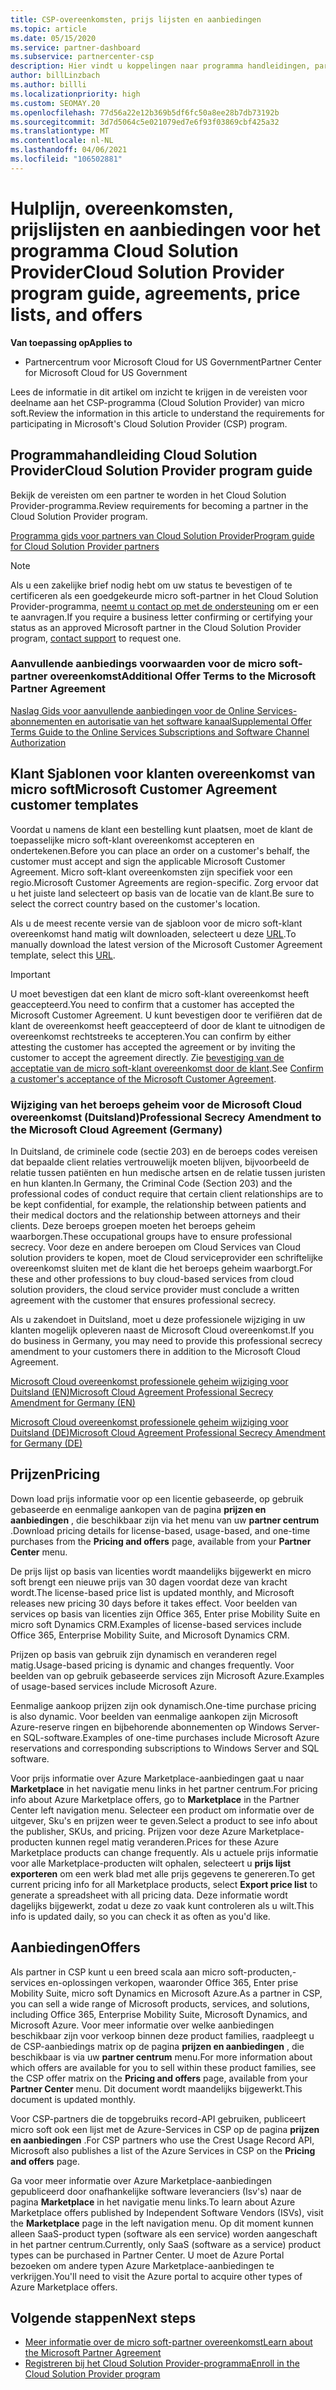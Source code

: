 ```yaml
---
title: CSP-overeenkomsten, prijs lijsten en aanbiedingen
ms.topic: article
ms.date: 05/15/2020
ms.service: partner-dashboard
ms.subservice: partnercenter-csp
description: Hier vindt u koppelingen naar programma handleidingen, partner overeenkomsten, klant overeenkomsten, prijs lijsten en aanbiedingen voor Cloud solution providers.
author: billLinzbach
ms.author: billli
ms.localizationpriority: high
ms.custom: SEOMAY.20
ms.openlocfilehash: 77d56a22e12b369b5df6fc50a8ee28b7db73192b
ms.sourcegitcommit: 3d7d5064c5e021079ed7e6f93f03869cbf425a32
ms.translationtype: MT
ms.contentlocale: nl-NL
ms.lasthandoff: 04/06/2021
ms.locfileid: "106502881"
---
```

# <a name="cloud-solution-provider-program-guide-agreements-price-lists-and-offers"></a><span data-ttu-id="bc211-103">Hulplijn, overeenkomsten, prijslijsten en aanbiedingen voor het programma Cloud Solution Provider</span><span class="sxs-lookup"><span data-stu-id="bc211-103">Cloud Solution Provider program guide, agreements, price lists, and offers</span></span>

<span data-ttu-id="bc211-104">**Van toepassing op**</span><span class="sxs-lookup"><span data-stu-id="bc211-104">**Applies to**</span></span>

- <span data-ttu-id="bc211-105">Partnercentrum voor Microsoft Cloud for US Government</span><span class="sxs-lookup"><span data-stu-id="bc211-105">Partner Center for Microsoft Cloud for US Government</span></span>


<span data-ttu-id="bc211-106">Lees de informatie in dit artikel om inzicht te krijgen in de vereisten voor deelname aan het CSP-programma (Cloud Solution Provider) van micro soft.</span><span class="sxs-lookup"><span data-stu-id="bc211-106">Review the information in this article to understand the requirements for participating in Microsoft's Cloud Solution Provider (CSP) program.</span></span>

## <a name="cloud-solution-provider-program-guide"></a><span data-ttu-id="bc211-107">Programmahandleiding Cloud Solution Provider</span><span class="sxs-lookup"><span data-stu-id="bc211-107">Cloud Solution Provider program guide</span></span>

<span data-ttu-id="bc211-108">Bekijk de vereisten om een partner te worden in het Cloud Solution Provider-programma.</span><span class="sxs-lookup"><span data-stu-id="bc211-108">Review requirements for becoming a partner in the Cloud Solution Provider program.</span></span>

[<span data-ttu-id="bc211-109">Programma gids voor partners van Cloud Solution Provider</span><span class="sxs-lookup"><span data-stu-id="bc211-109">Program guide for Cloud Solution Provider partners</span></span>](https://go.microsoft.com/fwlink/p/?LinkId=617100)

>[!Note]
><span data-ttu-id="bc211-110">Als u een zakelijke brief nodig hebt om uw status te bevestigen of te certificeren als een goedgekeurde micro soft-partner in het Cloud Solution Provider-programma, [neemt u contact op met de ondersteuning](https://partner.microsoft.com/pcv/servicerequests/create) om er een te aanvragen.</span><span class="sxs-lookup"><span data-stu-id="bc211-110">If you require a business letter confirming or certifying your status as an approved Microsoft partner in the Cloud Solution Provider program, [contact support](https://partner.microsoft.com/pcv/servicerequests/create) to request one.</span></span>

### <a name="additional-offer-terms-to-the-microsoft-partner-agreement"></a><span data-ttu-id="bc211-111">Aanvullende aanbiedings voorwaarden voor de micro soft-partner overeenkomst</span><span class="sxs-lookup"><span data-stu-id="bc211-111">Additional Offer Terms to the Microsoft Partner Agreement</span></span>

[<span data-ttu-id="bc211-112">Naslag Gids voor aanvullende aanbiedingen voor de Online Services-abonnementen en autorisatie van het software kanaal</span><span class="sxs-lookup"><span data-stu-id="bc211-112">Supplemental Offer Terms Guide to the Online Services Subscriptions and Software Channel Authorization</span></span>](https://query.prod.cms.rt.microsoft.com/cms/api/am/binary/RE3NOo7)

## <a name="microsoft-customer-agreement-customer-templates"></a><span data-ttu-id="bc211-113">Klant Sjablonen voor klanten overeenkomst van micro soft</span><span class="sxs-lookup"><span data-stu-id="bc211-113">Microsoft Customer Agreement customer templates</span></span>

<span data-ttu-id="bc211-114">Voordat u namens de klant een bestelling kunt plaatsen, moet de klant de toepasselijke micro soft-klant overeenkomst accepteren en ondertekenen.</span><span class="sxs-lookup"><span data-stu-id="bc211-114">Before you can place an order on a customer's behalf, the customer must accept and sign the applicable Microsoft Customer Agreement.</span></span> <span data-ttu-id="bc211-115">Micro soft-klant overeenkomsten zijn specifiek voor een regio.</span><span class="sxs-lookup"><span data-stu-id="bc211-115">Microsoft Customer Agreements are region-specific.</span></span> <span data-ttu-id="bc211-116">Zorg ervoor dat u het juiste land selecteert op basis van de locatie van de klant.</span><span class="sxs-lookup"><span data-stu-id="bc211-116">Be sure to select the correct country based on the customer's location.</span></span>

<span data-ttu-id="bc211-117">Als u de meest recente versie van de sjabloon voor de micro soft-klant overeenkomst hand matig wilt downloaden, selecteert u deze [URL](https://aka.ms/customeragreement).</span><span class="sxs-lookup"><span data-stu-id="bc211-117">To manually download the latest version of the Microsoft Customer Agreement template, select this [URL](https://aka.ms/customeragreement).</span></span>

>[!IMPORTANT]
><span data-ttu-id="bc211-118">U moet bevestigen dat een klant de micro soft-klant overeenkomst heeft geaccepteerd.</span><span class="sxs-lookup"><span data-stu-id="bc211-118">You need to confirm that a customer has accepted the Microsoft Customer Agreement.</span></span> <span data-ttu-id="bc211-119">U kunt bevestigen door te verifiëren dat de klant de overeenkomst heeft geaccepteerd of door de klant te uitnodigen de overeenkomst rechtstreeks te accepteren.</span><span class="sxs-lookup"><span data-stu-id="bc211-119">You can confirm by either attesting the customer has accepted the agreement or by inviting the customer to accept the agreement directly.</span></span> <span data-ttu-id="bc211-120">Zie [bevestiging van de acceptatie van de micro soft-klant overeenkomst door de klant](confirm-customer-agreement.md).</span><span class="sxs-lookup"><span data-stu-id="bc211-120">See [Confirm a customer's acceptance of the Microsoft Customer Agreement](confirm-customer-agreement.md).</span></span>

### <a name="professional-secrecy-amendment-to-the-microsoft-cloud-agreement-germany"></a><span data-ttu-id="bc211-121">Wijziging van het beroeps geheim voor de Microsoft Cloud overeenkomst (Duitsland)</span><span class="sxs-lookup"><span data-stu-id="bc211-121">Professional Secrecy Amendment to the Microsoft Cloud Agreement (Germany)</span></span>

<span data-ttu-id="bc211-122">In Duitsland, de criminele code (sectie 203) en de beroeps codes vereisen dat bepaalde client relaties vertrouwelijk moeten blijven, bijvoorbeeld de relatie tussen patiënten en hun medische artsen en de relatie tussen juristen en hun klanten.</span><span class="sxs-lookup"><span data-stu-id="bc211-122">In Germany, the Criminal Code (Section 203) and the professional codes of conduct require that certain client relationships are to be kept confidential, for example, the relationship between patients and their medical doctors and the relationship between attorneys and their clients.</span></span> <span data-ttu-id="bc211-123">Deze beroeps groepen moeten het beroeps geheim waarborgen.</span><span class="sxs-lookup"><span data-stu-id="bc211-123">These occupational groups have to ensure professional secrecy.</span></span> <span data-ttu-id="bc211-124">Voor deze en andere beroepen om Cloud Services van Cloud solution providers te kopen, moet de Cloud serviceprovider een schriftelijke overeenkomst sluiten met de klant die het beroeps geheim waarborgt.</span><span class="sxs-lookup"><span data-stu-id="bc211-124">For these and other professions to buy cloud-based services from cloud solution providers, the cloud service provider must conclude a written agreement with the customer that ensures professional secrecy.</span></span>

<span data-ttu-id="bc211-125">Als u zakendoet in Duitsland, moet u deze professionele wijziging in uw klanten mogelijk opleveren naast de Microsoft Cloud overeenkomst.</span><span class="sxs-lookup"><span data-stu-id="bc211-125">If you do business in Germany, you may need to provide this professional secrecy amendment to your customers there in addition to the Microsoft Cloud Agreement.</span></span>

[<span data-ttu-id="bc211-126">Microsoft Cloud overeenkomst professionele geheim wijziging voor Duitsland (EN)</span><span class="sxs-lookup"><span data-stu-id="bc211-126">Microsoft Cloud Agreement Professional Secrecy Amendment for Germany (EN)</span></span>](https://go.microsoft.com/fwlink/?linkid=2030827&clcid=0x409)

[<span data-ttu-id="bc211-127">Microsoft Cloud overeenkomst professionele geheim wijziging voor Duitsland (DE)</span><span class="sxs-lookup"><span data-stu-id="bc211-127">Microsoft Cloud Agreement Professional Secrecy Amendment for Germany (DE)</span></span>](https://go.microsoft.com/fwlink/?linkid=2030827&clcid=0x407)

## <a name="pricing"></a><span data-ttu-id="bc211-128">Prijzen</span><span class="sxs-lookup"><span data-stu-id="bc211-128">Pricing</span></span>

<span data-ttu-id="bc211-129">Down load prijs informatie voor op een licentie gebaseerde, op gebruik gebaseerde en eenmalige aankopen van de pagina **prijzen en aanbiedingen** , die beschikbaar zijn via het menu van uw **partner centrum** .</span><span class="sxs-lookup"><span data-stu-id="bc211-129">Download pricing details for license-based, usage-based, and one-time purchases from the **Pricing and offers** page, available from your **Partner Center** menu.</span></span>

<span data-ttu-id="bc211-130">De prijs lijst op basis van licenties wordt maandelijks bijgewerkt en micro soft brengt een nieuwe prijs van 30 dagen voordat deze van kracht wordt.</span><span class="sxs-lookup"><span data-stu-id="bc211-130">The license-based price list is updated monthly, and Microsoft releases new pricing 30 days before it takes effect.</span></span> <span data-ttu-id="bc211-131">Voor beelden van services op basis van licenties zijn Office 365, Enter prise Mobility Suite en micro soft Dynamics CRM.</span><span class="sxs-lookup"><span data-stu-id="bc211-131">Examples of license-based services include Office 365, Enterprise Mobility Suite, and Microsoft Dynamics CRM.</span></span> 

<span data-ttu-id="bc211-132">Prijzen op basis van gebruik zijn dynamisch en veranderen regel matig.</span><span class="sxs-lookup"><span data-stu-id="bc211-132">Usage-based pricing is dynamic and changes frequently.</span></span> <span data-ttu-id="bc211-133">Voor beelden van op gebruik gebaseerde services zijn Microsoft Azure.</span><span class="sxs-lookup"><span data-stu-id="bc211-133">Examples of usage-based services include Microsoft Azure.</span></span>

<span data-ttu-id="bc211-134">Eenmalige aankoop prijzen zijn ook dynamisch.</span><span class="sxs-lookup"><span data-stu-id="bc211-134">One-time purchase pricing is also dynamic.</span></span> <span data-ttu-id="bc211-135">Voor beelden van eenmalige aankopen zijn Microsoft Azure-reserve ringen en bijbehorende abonnementen op Windows Server-en SQL-software.</span><span class="sxs-lookup"><span data-stu-id="bc211-135">Examples of one-time purchases include Microsoft Azure reservations and corresponding subscriptions to Windows Server and SQL software.</span></span>

<span data-ttu-id="bc211-136">Voor prijs informatie over Azure Marketplace-aanbiedingen gaat u naar **Marketplace** in het navigatie menu links in het partner centrum.</span><span class="sxs-lookup"><span data-stu-id="bc211-136">For pricing info about Azure Marketplace offers, go to **Marketplace** in the Partner Center left navigation menu.</span></span> <span data-ttu-id="bc211-137">Selecteer een product om informatie over de uitgever, Sku's en prijzen weer te geven.</span><span class="sxs-lookup"><span data-stu-id="bc211-137">Select a product to see info about the publisher, SKUs, and pricing.</span></span> <span data-ttu-id="bc211-138">Prijzen voor deze Azure Marketplace-producten kunnen regel matig veranderen.</span><span class="sxs-lookup"><span data-stu-id="bc211-138">Prices for these Azure Marketplace products can change frequently.</span></span> <span data-ttu-id="bc211-139">Als u actuele prijs informatie voor alle Marketplace-producten wilt ophalen, selecteert u **prijs lijst exporteren** om een werk blad met alle prijs gegevens te genereren.</span><span class="sxs-lookup"><span data-stu-id="bc211-139">To get current pricing info for all Marketplace products, select **Export price list** to generate a spreadsheet with all pricing data.</span></span> <span data-ttu-id="bc211-140">Deze informatie wordt dagelijks bijgewerkt, zodat u deze zo vaak kunt controleren als u wilt.</span><span class="sxs-lookup"><span data-stu-id="bc211-140">This info is updated daily, so you can check it as often as you'd like.</span></span>

## <a name="offers"></a><span data-ttu-id="bc211-141">Aanbiedingen</span><span class="sxs-lookup"><span data-stu-id="bc211-141">Offers</span></span>

<span data-ttu-id="bc211-142">Als partner in CSP kunt u een breed scala aan micro soft-producten,-services en-oplossingen verkopen, waaronder Office 365, Enter prise Mobility Suite, micro soft Dynamics en Microsoft Azure.</span><span class="sxs-lookup"><span data-stu-id="bc211-142">As a partner in CSP, you can sell a wide range of Microsoft products, services, and solutions, including Office 365, Enterprise Mobility Suite, Microsoft Dynamics, and Microsoft Azure.</span></span> <span data-ttu-id="bc211-143">Voor meer informatie over welke aanbiedingen beschikbaar zijn voor verkoop binnen deze product families, raadpleegt u de CSP-aanbiedings matrix op de pagina **prijzen en aanbiedingen** , die beschikbaar is via uw **partner centrum** menu.</span><span class="sxs-lookup"><span data-stu-id="bc211-143">For more information about which offers are available for you to sell within these product families, see the CSP offer matrix on the **Pricing and offers** page, available from your **Partner Center** menu.</span></span> <span data-ttu-id="bc211-144">Dit document wordt maandelijks bijgewerkt.</span><span class="sxs-lookup"><span data-stu-id="bc211-144">This document is updated monthly.</span></span>

<span data-ttu-id="bc211-145">Voor CSP-partners die de topgebruiks record-API gebruiken, publiceert micro soft ook een lijst met de Azure-Services in CSP op de pagina **prijzen en aanbiedingen** .</span><span class="sxs-lookup"><span data-stu-id="bc211-145">For CSP partners who use the Crest Usage Record API, Microsoft also publishes a list of the Azure Services in CSP on the **Pricing and offers** page.</span></span>

<span data-ttu-id="bc211-146">Ga voor meer informatie over Azure Marketplace-aanbiedingen gepubliceerd door onafhankelijke software leveranciers (Isv's) naar de pagina **Marketplace** in het navigatie menu links.</span><span class="sxs-lookup"><span data-stu-id="bc211-146">To learn about Azure Marketplace offers published by Independent Software Vendors  (ISVs), visit the **Marketplace** page in the left navigation menu.</span></span> <span data-ttu-id="bc211-147">Op dit moment kunnen alleen SaaS-product typen (software als een service) worden aangeschaft in het partner centrum.</span><span class="sxs-lookup"><span data-stu-id="bc211-147">Currently, only SaaS (software as a service) product types can be purchased in Partner Center.</span></span> <span data-ttu-id="bc211-148">U moet de Azure Portal bezoeken om andere typen Azure Marketplace-aanbiedingen te verkrijgen.</span><span class="sxs-lookup"><span data-stu-id="bc211-148">You'll need to visit the Azure portal to acquire other types of Azure Marketplace offers.</span></span>

## <a name="next-steps"></a><span data-ttu-id="bc211-149">Volgende stappen</span><span class="sxs-lookup"><span data-stu-id="bc211-149">Next steps</span></span>

- [<span data-ttu-id="bc211-150">Meer informatie over de micro soft-partner overeenkomst</span><span class="sxs-lookup"><span data-stu-id="bc211-150">Learn about the Microsoft Partner Agreement</span></span>](microsoft-partner-agreement.md)
- [<span data-ttu-id="bc211-151">Registreren bij het Cloud Solution Provider-programma</span><span class="sxs-lookup"><span data-stu-id="bc211-151">Enroll in the Cloud Solution Provider program</span></span>](enrolling-in-the-csp-program.md)
